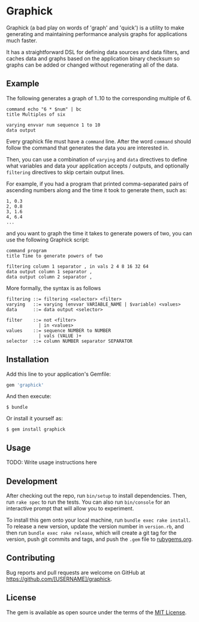 # Graphick

Graphick (a bad play on words of 'graph' and 'quick') is a utility to make generating and maintaining performance analysis graphs for applications much faster.

It has a straightforward DSL for defining data sources and data filters, and caches data and graphs based on the application binary checksum so graphs can be added or changed without regenerating all of the data.

## Example

The following generates a graph of 1..10 to the corresponding multiple of 6.

```
command echo "6 * $num" | bc
title Multiples of six

varying envvar num sequence 1 to 10
data output
```

Every graphick file must have a `command` line. After the word `command` should follow the command that generates the data you are interested in.

Then, you can use a combination of `varying` and `data` directives to define what variables and data your application accepts / outputs, and optionally `filtering` directives to skip certain output lines.

For example, if you had a program that printed comma-separated pairs of ascending numbers along and the time it took to generate them, such as:

```
1, 0.3
2, 0.8
3, 1.6
4, 6.4
...
```

and you want to graph the time it takes to generate powers of two, you can use the following Graphick script:

```
command program
title Time to generate powers of two

filtering column 1 separator , in vals 2 4 8 16 32 64
data output column 1 separator ,
data output column 2 separator ,
```


More formally, the syntax is as follows

```
filtering ::= filtering <selector> <filter>
varying   ::= varying (envvar VARIABLE_NAME | $variable) <values>
data      ::= data output <selector>

filter    ::= not <filter>
            | in <values>
values    ::= sequence NUMBER to NUMBER
            | vals (VALUE )+
selector  ::= column NUMBER separator SEPARATOR

```

## Installation

Add this line to your application's Gemfile:

```ruby
gem 'graphick'
```

And then execute:

    $ bundle

Or install it yourself as:

    $ gem install graphick

## Usage

TODO: Write usage instructions here

## Development

After checking out the repo, run `bin/setup` to install dependencies. Then, run `rake spec` to run the tests. You can also run `bin/console` for an interactive prompt that will allow you to experiment.

To install this gem onto your local machine, run `bundle exec rake install`. To release a new version, update the version number in `version.rb`, and then run `bundle exec rake release`, which will create a git tag for the version, push git commits and tags, and push the `.gem` file to [rubygems.org](https://rubygems.org).

## Contributing

Bug reports and pull requests are welcome on GitHub at https://github.com/[USERNAME]/graphick.

## License

The gem is available as open source under the terms of the [MIT License](https://opensource.org/licenses/MIT).
